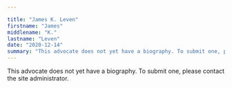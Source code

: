 ```yaml
---

title: "James K. Leven"
firstname: "James"
middlename: "K."
lastname: "Leven"
date: "2020-12-14"
summary: "This advocate does not yet have a biography. To submit one, please contact the site administrator."
---
```

This advocate does not yet have a biography. To submit one, please contact the site administrator.

